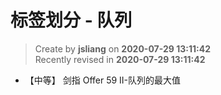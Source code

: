 标签划分 - 队列
===

> Create by **jsliang** on **2020-07-29 13:11:42**  
> Recently revised in **2020-07-29 13:11:42**  

* 【中等】 剑指 Offer 59 II-队列的最大值